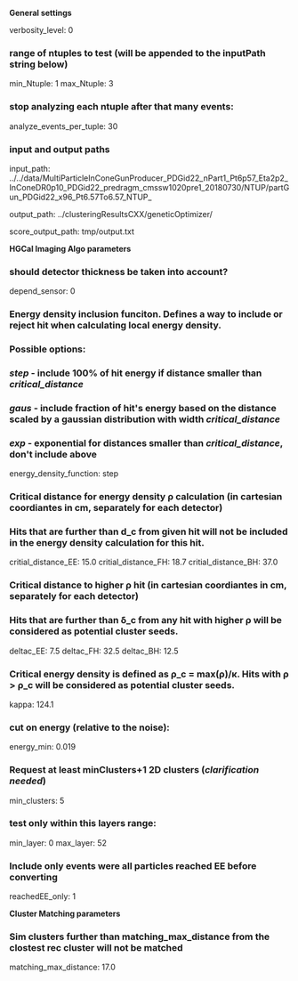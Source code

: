 **General settings**

verbosity_level:  0

### range of ntuples to test (will be appended to the inputPath string below)
min_Ntuple:  1
max_Ntuple:  3

### stop analyzing each ntuple after that many events: 
analyze_events_per_tuple:	30

### input and output paths

input_path: ../../data/MultiParticleInConeGunProducer_PDGid22_nPart1_Pt6p57_Eta2p2_InConeDR0p10_PDGid22_predragm_cmssw1020pre1_20180730/NTUP/partGun_PDGid22_x96_Pt6.57To6.57_NTUP_

output_path: ../clusteringResultsCXX/geneticOptimizer/

score_output_path: tmp/output.txt

**HGCal Imaging Algo parameters**

### should detector thickness be taken into account?
depend_sensor:	0

### Energy density inclusion funciton. Defines a way to include or reject hit when calculating local energy density.
### Possible options:
### *step* - include 100% of hit energy if distance smaller than *critical_distance*  
### *gaus* - include fraction of hit's energy based on the distance scaled by a gaussian distribution with width *critical_distance*
### *exp* - exponential for distances smaller than *critical_distance*, don't include above

energy_density_function:  step


### Critical distance for energy density ρ calculation (in cartesian coordiantes in cm, separately for each detector)
### Hits that are further than d_c from given hit will not be included in the energy density calculation for this hit.
critial_distance_EE:	15.0
critial_distance_FH:	18.7
critial_distance_BH:	37.0

### Critical distance to higher ρ hit (in cartesian coordiantes in cm, separately for each detector)
### Hits that are further than δ_c from any hit with higher ρ will be considered as potential cluster seeds.
deltac_EE:	7.5
deltac_FH:	32.5
deltac_BH:	12.5

### Critical energy density is defined as ρ_c = max(ρ)/κ. Hits with ρ > ρ_c will be considered as potential cluster seeds.
kappa:  124.1

### cut on energy (relative to the noise):
energy_min:	0.019

### Request at least minClusters+1 2D clusters  (*clarification needed*)
min_clusters:	5

### test only within this layers range:
min_layer: 0
max_layer: 52

### Include only events were all particles reached EE before converting
reachedEE_only:	1


**Cluster Matching parameters**

### Sim clusters further than matching_max_distance from the clostest rec cluster will not be matched 
matching_max_distance:	17.0

